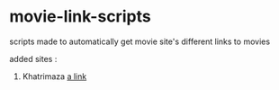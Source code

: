 # movie-link-scripts
scripts made to automatically get movie site's different links to movies

added sites :
1. Khatrimaza [a link](https://khatrimaza.org/)
